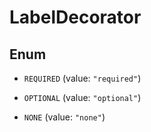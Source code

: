 

# LabelDecorator

## Enum


* `REQUIRED` (value: `"required"`)

* `OPTIONAL` (value: `"optional"`)

* `NONE` (value: `"none"`)



